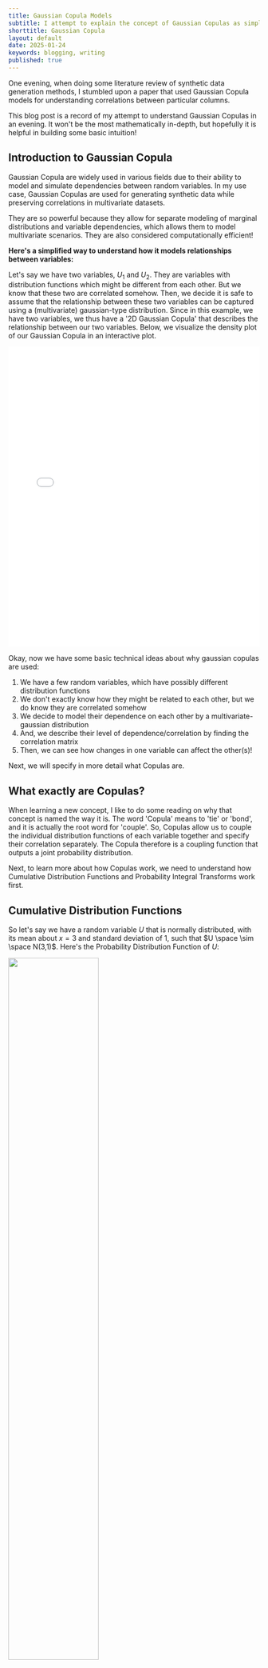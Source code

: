 ```yaml
---
title: Gaussian Copula Models
subtitle: I attempt to explain the concept of Gaussian Copulas as simply as possible.
shorttitle: Gaussian Copula
layout: default
date: 2025-01-24
keywords: blogging, writing
published: true
---
```


One evening, when doing some literature review of synthetic data generation methods, I stumbled upon a paper that used Gaussian Copula models for understanding correlations between particular columns.

This blog post is a record of my attempt to understand Gaussian Copulas in an evening. It won't be the most mathematically in-depth, but hopefully it is helpful in building some basic intuition!


Introduction to Gaussian Copula
---
Gaussian Copula are widely used in various fields due to their ability to model and simulate dependencies between random variables. In my use case, Gaussian Copulas are used for generating synthetic data while preserving correlations in multivariate datasets.

They are so powerful because they allow for separate modeling of marginal distributions and variable dependencies, which allows them to model multivariate scenarios. They are also considered computationally efficient!

<b>Here's a simplified way to understand how it models relationships between variables:</b>

Let's say we have two variables, $U_1$ and $U_2$. They are variables with distribution functions which might be different from each other. But we know that these two are correlated somehow. Then, we decide it is safe to assume that the relationship between these two variables can be captured using a (multivariate) gaussian-type distribution. Since in this example, we have two variables, we thus have a '2D Gaussian Copula' that describes the relationship between our two variables. Below, we visualize the density plot of our Gaussian Copula in an interactive plot.

<iframe src="/assets/plots/gaussian_copula.html" width="100%" height="600px" frameborder="0"></iframe>

Okay, now we have some basic technical ideas about why gaussian copulas are used:
1. We have a few random variables, which have possibly different distribution functions
2. We don't exactly know how they might be related to each other, but we do know they are correlated somehow
3. We decide to model their dependence on each other by a multivariate-gaussian distribution
4. And, we describe their level of dependence/correlation by finding the correlation matrix
5. Then, we can see how changes in one variable can affect the other(s)!

Next, we will specify in more detail what Copulas are.


What exactly are Copulas?
---
When learning a new concept, I like to do some reading on why that concept is named the way it is. The word 'Copula' means to 'tie' or 'bond', and it is actually the root word for 'couple'. So, Copulas allow us to couple the individual distribution functions of each variable together and specify their correlation separately. The Copula therefore is a coupling function that outputs a joint probability distribution.


Next, to learn more about how Copulas work, we need to understand how Cumulative Distribution Functions and Probability Integral Transforms work first.


Cumulative Distribution Functions
---
So let's say we have a random variable $U$ that is normally distributed, with its mean about $x=3$ and standard deviation of $1$, such that $U \space \sim \space N(3,1)$. Here's the Probability Distribution Function of $U$:

<div class="centered-image">
    <img class="post-image" src="/assets/blog_images/image75.png" width="60%">
</div>

The Cumulative Distribution Function of $U$ is defined as: 

{% katexmm %} 
$$ 
F_U(x) = P(U \leq x)
$$ 
{% endkatexmm %}

Whereby the right-hand side represents the probability that random variable $U$ takes on a value less than or equal to $x$.

In simple words, $F_U(x)$ has a value that keeps increasing, from $0$ to $1$. When $F_U(x) = 0.8$, $x$ represents the $80$th percentile of the distribution of $U$.

Here's what the CDF plot for our random variable $U$ would look like:

<div class="centered-image">
    <img class="post-image" src="/assets/blog_images/image76.png" width="60%">
</div>

The CDF looks so drastically different from the normal distribution. Let's analyze why: observe that the region of steepest gradient on the CDF coincides with the mean of the normal, while the regions of weakest gradient on the CDF align with the tails of the normal.

This happens because normal distributions have a high probability density near their mean and lower densities in their tails. As $x$ increases along the horizontal axis, the cumulative probability (represented by the CDF) increases more rapidly in the region around the mean, where the PDF is high. Conversely, in the tail regions, where the PDF is lower, the cumulative probability increases more slowly.

Now, we're ready to learn about the Probability Integral Transform, or the 'Universality of the Uniform'.


Probability Integral Transform
---
The Probability Integral Transform sounds intimidating, but it can be described by a (somewhat) simple statement:

Suppose that a random variable $U$ has a continuous distribution, whereby its Cumulative Distribution Function is $F_U$. Then, if you have a random variable $Y$ whereby $Y \space := \space F_U(U)$, the random variable $Y$ has a standard uniform distribution.

Okay, so, let's say my random variable $U$ is normally distributed, and if I plot the values of my random variable $U$ back into its CDF, I get back a random variable $Y$ that is unformly distributed.

Let's try to visualize this:

Firstly, we're going to randomly sample 10 data points of our normally distributed variable $U$. We can see them in the red dots on the horizontal axis:

<div class="centered-image">
    <img class="post-image" src="/assets/blog_images/image77.png" width="60%">
</div>

Next, like the Probability Integral Transform says, we're going to plug these data points of $U$ back into its CDF, such that we get $F_U(U)$:

<div class="centered-image">
    <img class="post-image" src="/assets/blog_images/image78.png" width="60%">
</div>

And we're going to get back the 10 points on the vertical axis:

<div class="centered-image">
    <img class="post-image" src="/assets/blog_images/image79.png" width="60%">
</div>

To understand the Probability Integral Transform, we need to see the CDF as a probability mapping, whereby $F_U(U)$ maps every value of $U$ to its cumulative probability. 

Notice that the distribution of the 10 points on the horizontal axis looks different from that of the 10 points on the vertical axis? The vertical samples look a lot more uniformly distributed than the horizontal samples (which are normally distributed).

This is because of the changing slope of the CDF. When we apply the CDF $F_U(U)$ to the samples from the normal distribution, recall that:
- In regions where PDF is high (around the mean), the CDF's slope is steep because probabilities accumulate faster
- In regions where PDF is low (around the tails), the CDF's slope is gentler because probabilities accumulate more slowly.

As a result, the concentration of samples in the high-density region of the normal distribution is 'spread out' more evenly when mapped through the CDF.

This spreading effect of the CDF exactly counteracts the clustering of the original normal distribution. As a result, regardless of how the variable $U$ is originally distributed, the transformed variable $Y \space = \space F_U(U)$ always follows a uniform distribution on [0,1]. 

Now, we also intuitively understand why Probability Integral Transforms are also called the 'Universality of the Uniform'.

So far, we've worked with inputting random variable values into its own CDF, to obtain a uniform distribution, such that $F_U(U) = Y$. Notice however, if we wanted to get variable $U$ instead, we could do $U = F_U^{-1}(Y)$. This is called the Inverse CDF function. 

The CDF and Inverse CDF thus allows us to jump from distribution to distribution!

Now that we understand Probability Integral Transforms, we're almost done! We will move on to see how this helps us achieve our Gaussian Copulas.


Using Probability Integral Transforms to obtain Gaussian Copulas
---
Using what we know about Probability Integral Transforms, we can see how they help us obtain gaussian distributions from our starting distributions:

<div class="centered-image">
    <img class="post-image" src="/assets/blog_images/image80.png" width="60%">
</div>

It is also becoming increasingly clear that thanks to the 'Universality of the Uniform', the uniform distribution becomes a 'lingua franca' for our distribution transformations!

{% katexmm %} $$ ~ $$ {% endkatexmm %}

<b>Next, here's the step-by-step for forming a Gaussian Copula, which we should be able to better understand:</b>

Step 1. Start with random variables $V_1, V_2$ with an arbitrary marginal distribution $F_1, F_2$

Step 2. Apply the PIT to transform $V_1, V_2$ into uniform random variables 

{% katexmm %} 
$$ 
U_1 = F_1(V_1), \space U_2 = F_2(X_2)
$$ 
{% endkatexmm %}

Step 3. Apply the inverse of the standard normal CDF (denoted by $Φ^{−1}$) to transform $U_1, U_2$ into standard normal random variables $N_1$ and $N_2$

{% katexmm %} 
$$ 
N_1 = Φ^{−1}(U_1) \space N_2 = Φ^{−1}(U_2)
$$ 
{% endkatexmm %}

Step 4. Compute the correlation (or covariance) matrix $Σ$ from the transformed variables in the Gaussian Space

{% katexmm %} 
$$ 
\rho = \text{Corr}(N_1, N_2) = \Epsilon [N_1,N_2] - \Epsilon [N_1] \Epsilon [N_2] \\
~ \\
\Sigma = \begin{bmatrix} 1 & \rho \\ \rho & 1 \end{bmatrix} \\
~ \\
$$ 
{% endkatexmm %}

Step 5. Impose the correlation structure (via correlation matrix $Σ$) on $N_1,N_2$ to form a multivariate normal distribution

Step 6. The Gaussian Copula is the joint distribution of ($U_1$, $U_2$) induced by the multivariate normal distribution of $(Z_1, Z_2)$, whereby $Φ_R$ is the joint CDF of the multivariate normal distribution.

In this example, our Gaussian Copula is mathematically defined as:

{% katexmm %} 
$$ 
C_Σ (V_1, V_2) = Φ_R(Φ^{−1}(F_1(V_1)) \text{, } Φ^{−1}(F_2(X_2))) \\
$$ 
{% endkatexmm %}

{% katexmm %} $$ ~ $$ {% endkatexmm %}

Perfect! So now we understand how to actually construct a Gaussian Copula. 

To finally accomplish my task of generating synthetic data, I would then randomly sample from this multivariate normal distribution, and do the complete reverse-transformation to obtain values in my original Random Variable Distribution (Eg. $V_1$,$V_2$). Thus, we have pseudo-randomly generated data that look similar to our original input random variables.

I hope this short blog post was able to give a decent intuition for how Gaussian Copulas work. 

Thanks for reading!


References
---
- I enjoyed the explanation in this <a href="https://twiecki.io/blog/2018/05/03/copulas/" target="_blank">great blog post by Thomas Wiecki</a>
- I also found this <a href="https://youtu.be/TzKANDzAXnQ?si=IWEgEtzHXgueKaP_" target="_blank">short video on the Probability Integral Transform by Brian Zhang</a> particularly intuitive!
